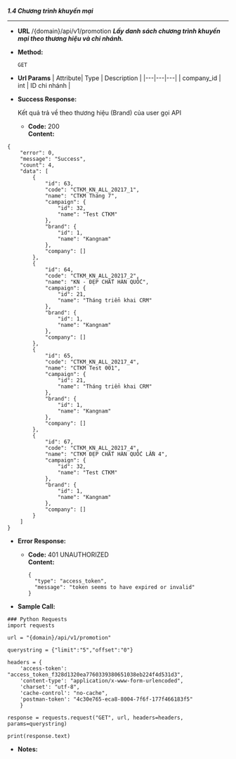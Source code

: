 
***1.4 Chương trình khuyến mại***

----

* **URL**
    /{domain}/api/v1/promotion
***Lấy danh sách chương trình khuyến mại theo thương hiệu và chi nhánh.***
* **Method:**

    `GET`

* **Url Params**
  | Attribute| Type | Description |
  |---|---|---|
  | company_id | int  | ID chi nhánh |


* **Success Response:**

    Kết quả trả về theo thương hiệu (Brand) của user gọi API
 
  * **Code:** 200 <br />
    **Content:** 
```
{
    "error": 0,
    "message": "Success",
    "count": 4,
    "data": [
        {
            "id": 63,
            "code": "CTKM_KN_ALL_20217_1",
            "name": "CTKM Tháng 7",
            "campaign": {
                "id": 32,
                "name": "Test CTKM"
            },
            "brand": {
                "id": 1,
                "name": "Kangnam"
            },
            "company": []
        },
        {
            "id": 64,
            "code": "CTKM_KN_ALL_20217_2",
            "name": "KN - ĐẸP CHẤT HÀN QUỐC",
            "campaign": {
                "id": 21,
                "name": "Tháng triển khai CRM"
            },
            "brand": {
                "id": 1,
                "name": "Kangnam"
            },
            "company": []
        },
        {
            "id": 65,
            "code": "CTKM_KN_ALL_20217_4",
            "name": "CTKM Test 001",
            "campaign": {
                "id": 21,
                "name": "Tháng triển khai CRM"
            },
            "brand": {
                "id": 1,
                "name": "Kangnam"
            },
            "company": []
        },
        {
            "id": 67,
            "code": "CTKM_KN_ALL_20217_4",
            "name": "CTKM ĐẸP CHẤT HÀN QUỐC LẦN 4",
            "campaign": {
                "id": 32,
                "name": "Test CTKM"
            },
            "brand": {
                "id": 1,
                "name": "Kangnam"
            },
            "company": []
        }
    ]
}
```
 
* **Error Response:**


  * **Code:** 401 UNAUTHORIZED <br />
    **Content:** 
    ```
    {
      "type": "access_token",
      "message": "token seems to have expired or invalid"
    }

    ```

* **Sample Call:**
``` buildoutcfg
### Python Requests
import requests

url = "{domain}/api/v1/promotion"

querystring = {"limit":"5","offset":"0"}

headers = {
    'access-token': "access_token_f328d1320ea7760339380651038eb224f4d531d3",
    'content-type': "application/x-www-form-urlencoded",
    'charset': "utf-8",
    'cache-control': "no-cache",
    'postman-token': "4c30e765-eca8-8004-7f6f-177f466183f5"
    }

response = requests.request("GET", url, headers=headers, params=querystring)

print(response.text)
```

* **Notes:**

